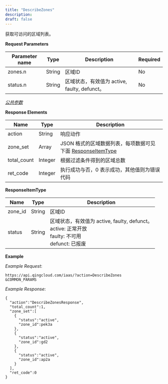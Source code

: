 ```yaml
---
title: "DescribeZones"
description: 
draft: false
---
```




获取可访问的区域列表。

**Request Parameters**

| Parameter name | Type | Description | Required |
| --- | --- | --- | --- |
| zones.n | String | 区域ID | No |
| status.n | String | 区域状态，有效值为 active, faulty, defunct。 | No |

[_公共参数_](../../common/parameters.html#api-common-parameters)

**Response Elements**

| Name | Type | Description |
| --- | --- | --- |
| action | String | 响应动作 |
| zone_set | Array | JSON 格式的区域数据列表，每项数据可见下面 [ResponseItemType](#responseitemtype) |
| total_count | Integer | 根据过滤条件得到的区域总数 |
| ret_code | Integer | 执行成功与否，0 表示成功，其他值则为错误代码 |

**ResponseItemType**

| Name | Type | Description |
| --- | --- | --- |
| zone_id | String | 区域ID |
| status | String | 区域状态，有效值为 active, faulty, defunct。<br/>active: 正常开放<br/>faulty: 不可用<br/>defunct: 已报废 |

**Example**

_Example Request_:

```
https://api.qingcloud.com/iaas/?action=DescribeZones
&COMMON_PARAMS
```

_Example Response_:

```
{
  "action":"DescribeZonesResponse",
  "total_count":1,
  "zone_set":[
    {
      "status":"active",
      "zone_id":pek3a
    },
    {
      "status":"active",
      "zone_id":gd2
    },
    {
      "status":"active",
      "zone_id":ap2a
    }
  ],
  "ret_code":0
}
```
